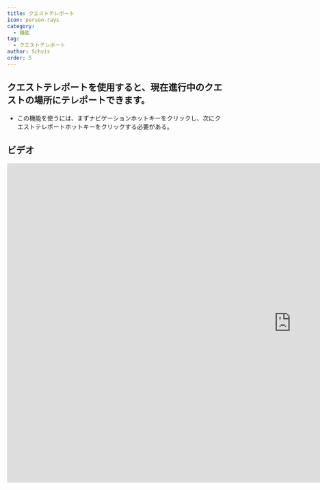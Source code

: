 ```yaml
---
title: クエストテレポート
icon: person-rays
category:
  - 機能
tag:
  - クエストテレポート
author: Schvis
order: 5
---
```


## クエストテレポートを使用すると、現在進行中のクエストの場所にテレポートできます。
- この機能を使うには、まずナビゲーションホットキーをクリックし、次にクエストテレポートホットキーをクリックする必要がある。

## ビデオ

<div class="iframe-container"><iframe width="1328" height="747" src="https://www.youtube.com/embed/HNdQu39G2Tc?list=PL5eI1Tb64p56g27qfYk7VuFTz4FK6YrKa" title="Korepi - QuestTP" frameborder="0" allow="accelerometer; autoplay; clipboard-write; encrypted-media; gyroscope; picture-in-picture; web-share" referrerpolicy="strict-origin-when-cross-origin" allowfullscreen></iframe></div>

